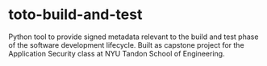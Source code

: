# toto-build-and-test
Python tool to provide signed metadata relevant to the build and test phase of the software development lifecycle. Built as capstone project for the Application Security class at NYU Tandon School of Engineering.

